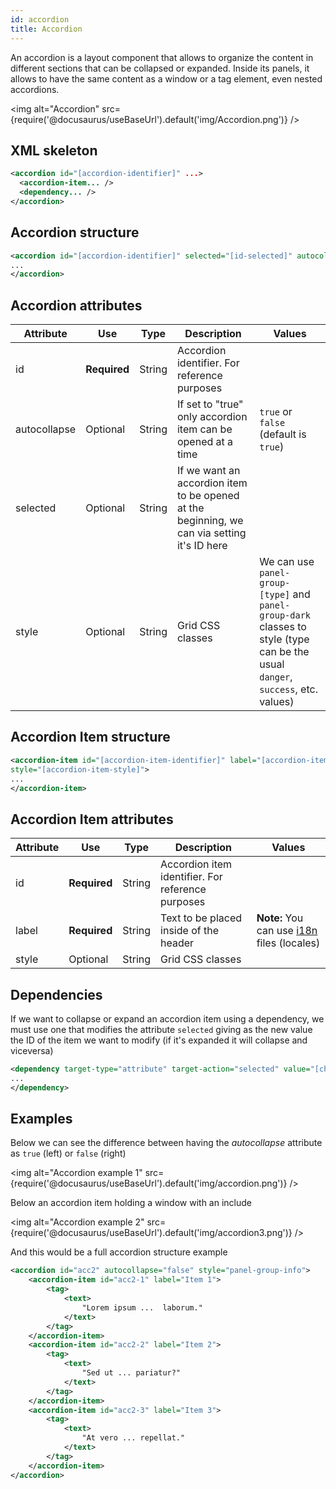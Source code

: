 ```yaml
---
id: accordion
title: Accordion
---
```


An accordion is a layout component that allows to organize the content in different sections that can be collapsed or expanded.  Inside its panels, it allows to have the same content as a window or a tag element, even nested accordions.

<img alt="Accordion" src={require('@docusaurus/useBaseUrl').default('img/Accordion.png')} />

## XML skeleton

```xml 
<accordion id="[accordion-identifier]" ...>
  <accordion-item... />
  <dependency... />
</accordion>
```

## Accordion structure

```xml
<accordion id="[accordion-identifier]" selected="[id-selected]" autocollapse="[accordion-autocollapse]" style="[accordion-style]">
...
</accordion>
```

## Accordion attributes

| Attribute   | Use          | Type      |  Description                |   Values                                           |
| ----------- | ------------ |-----------|-----------------------------|----------------------------------------------------|
| id | **Required** | String | Accordion identifier. For reference purposes |  |
| autocollapse | Optional | String | If set to "true" only accordion item can be opened at a time | `true` or `false` (default is `true`) |
| selected | Optional | String | If we want an accordion item to be opened at the beginning, we can via setting it's ID here |  |
| style | Optional | String | Grid CSS classes | We can use `panel-group-[type]` and `panel-group-dark` classes to style (type can be the usual `danger`, `success`, etc. values) |

## Accordion Item structure

```xml
<accordion-item id="[accordion-item-identifier]" label="[accordion-item-label]" 
style="[accordion-item-style]">
...
</accordion-item>
```

## Accordion Item attributes

| Attribute   | Use          | Type      |  Description                |   Values                                           |
| ----------- | ------------ |-----------|-----------------------------|----------------------------------------------------|
| id | **Required** | String | Accordion item identifier. For reference purposes |  |
| label | **Required** | String | Text to be placed inside of the header |  **Note:** You can use [i18n](i18n-internationalization.md) files (locales) |
| style | Optional | String | Grid CSS classes |  |

## Dependencies

If we want to collapse or expand an accordion item using a dependency, we must use one that modifies the attribute `selected` giving as the new value the ID of the item we want to modify (if it's expanded it will collapse and viceversa)

```xml
<dependency target-type="attribute" target-action="selected" value="[child-id]">
...
</dependency>
```

## Examples

Below we can see the difference between having the *autocollapse* attribute as `true` (left) or `false` (right)

<img alt="Accordion example 1" src={require('@docusaurus/useBaseUrl').default('img/accordion.png')} />

Below an accordion item holding a window with an include

<img alt="Accordion example 2" src={require('@docusaurus/useBaseUrl').default('img/accordion3.png')} />

And this would be a full accordion structure example
```xml
<accordion id="acc2" autocollapse="false" style="panel-group-info">
    <accordion-item id="acc2-1" label="Item 1">
        <tag>
            <text>
                "Lorem ipsum ...  laborum."
            </text>
        </tag>
    </accordion-item>
    <accordion-item id="acc2-2" label="Item 2">
        <tag>
            <text>
                "Sed ut ... pariatur?"
            </text>
        </tag>
    </accordion-item>
    <accordion-item id="acc2-3" label="Item 3">
        <tag>
            <text>
                "At vero ... repellat."
            </text>
        </tag>
    </accordion-item>
</accordion>
```

